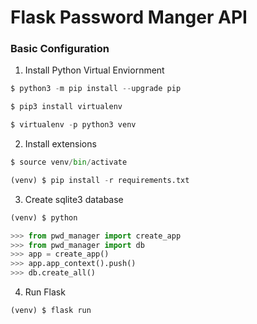 # Flask Password Manger API

### Basic Configuration

1. Install Python Virtual Enviornment

```python
$ python3 -m pip install --upgrade pip

$ pip3 install virtualenv

$ virtualenv -p python3 venv
```

2. Install extensions

```python
$ source venv/bin/activate

(venv) $ pip install -r requirements.txt
```

3. Create sqlite3 database

```python
(venv) $ python

>>> from pwd_manager import create_app
>>> from pwd_manager import db
>>> app = create_app()
>>> app.app_context().push()
>>> db.create_all()
```

4. Run Flask

```python
(venv) $ flask run
```
